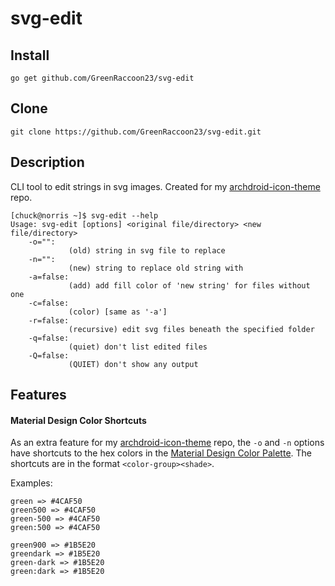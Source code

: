# svg-edit
## Install
    go get github.com/GreenRaccoon23/svg-edit
## Clone
    git clone https://github.com/GreenRaccoon23/svg-edit.git
## Description
CLI tool to edit strings in svg images. Created for my [archdroid-icon-theme](https://github.com/GreenRaccoon23/archdroid-icon-theme) repo.

    [chuck@norris ~]$ svg-edit --help
    Usage: svg-edit [options] <original file/directory> <new file/directory>
        -o="":
                 (old) string in svg file to replace
        -n="":
                 (new) string to replace old string with
        -a=false:
                 (add) add fill color of 'new string' for files without one
        -c=false:
                 (color) [same as '-a']
        -r=false:
                 (recursive) edit svg files beneath the specified folder
        -q=false:
                 (quiet) don't list edited files
        -Q=false:
                 (QUIET) don't show any output
 
## Features
#### Material Design Color Shortcuts
As an extra feature for my [archdroid-icon-theme](https://github.com/GreenRaccoon23/archdroid-icon-theme) repo, the `-o` and `-n` options have shortcuts to the hex colors in the [Material Design Color Palette](http://www.google.com/design/spec/style/color.html#color-color-palette "Material Design Color Palette"). The shortcuts are in the format `<color-group><shade>`.  

Examples:

    green => #4CAF50
    green500 => #4CAF50
    green-500 => #4CAF50
    green:500 => #4CAF50

    green900 => #1B5E20
    greendark => #1B5E20
    green-dark => #1B5E20
    green:dark => #1B5E20
